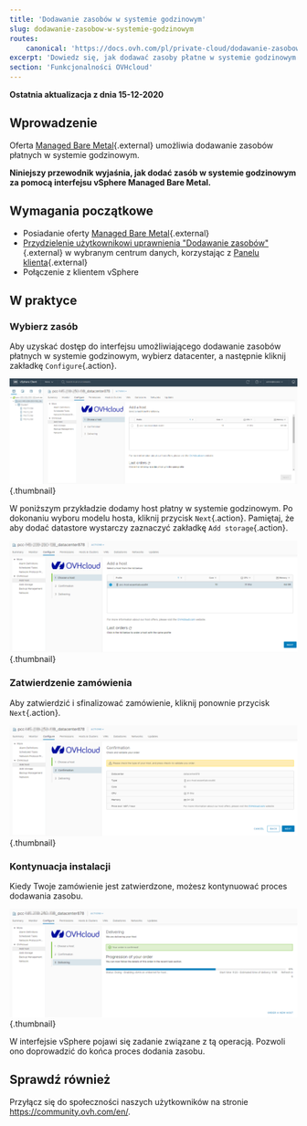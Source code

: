 ```yaml
---
title: 'Dodawanie zasobów w systemie godzinowym'
slug: dodawanie-zasobow-w-systemie-godzinowym
routes:
    canonical: 'https://docs.ovh.com/pl/private-cloud/dodawanie-zasobow-w-systemie-godzinowym/'
excerpt: 'Dowiedz się, jak dodawać zasoby płatne w systemie godzinowym'
section: 'Funkcjonalności OVHcloud'
---
```


**Ostatnia aktualizacja z dnia 15-12-2020**

## Wprowadzenie

Oferta [Managed Bare Metal](https://www.ovhcloud.com/pl/managed-bare-metal/){.external} umożliwia dodawanie zasobów płatnych w systemie godzinowym.

**Niniejszy przewodnik wyjaśnia, jak dodać zasób w systemie godzinowym za pomocą interfejsu vSphere Managed Bare Metal.**

## Wymagania początkowe

* Posiadanie oferty [Managed Bare Metal](https://www.ovhcloud.com/pl/managed-bare-metal/){.external}
* [Przydzielenie użytkownikowi uprawnienia "Dodawanie zasobów"](../zmiana-uprawnien-uzytkownika/){.external} w wybranym centrum danych, korzystając z [Panelu klienta](https://www.ovh.com/auth/?action=gotomanager&from=https://www.ovh.pl/&ovhSubsidiary=pl){.external}
* Połączenie z klientem vSphere


## W praktyce

### Wybierz zasób

Aby uzyskać dostęp do interfejsu umożliwiającego dodawanie zasobów płatnych w systemie godzinowym, wybierz datacenter, a następnie kliknij zakładkę `Configure`{.action}.

![Dodanie hosta](images/addhost_ess_01.png){.thumbnail}

W poniższym przykładzie dodamy host płatny w systemie godzinowym. Po dokonaniu wyboru modelu hosta, kliknij przycisk `Next`{.action}. Pamiętaj, że aby dodać datastore wystarczy zaznaczyć zakładkę `Add storage`{.action}.

![Dodanie hosta](images/addhost_ess_02.png){.thumbnail}


### Zatwierdzenie zamówienia

Aby zatwierdzić i sfinalizować zamówienie, kliknij ponownie przycisk `Next`{.action}.

![zamówienia](images/addhost_ess_03.png){.thumbnail}

### Kontynuacja instalacji

Kiedy Twoje zamówienie jest zatwierdzone, możesz kontynuować proces dodawania zasobu.

![instalacji](images/addhost_ess_04.png){.thumbnail}

W interfejsie vSphere pojawi się zadanie związane z tą operacją. Pozwoli ono doprowadzić do końca proces dodania zasobu.


## Sprawdź również

Przyłącz się do społeczności naszych użytkowników na stronie <https://community.ovh.com/en/>.
